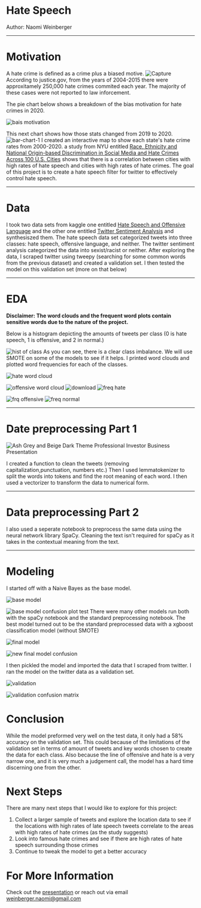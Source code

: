 # **Hate Speech**
Author: Naomi Weinberger
_____________________________________________________________________________________________________________________________
# **Motivation**
A hate crime is defined as a crime plus a biased motive.
![Capture](https://user-images.githubusercontent.com/78061842/137785605-eca7644e-cdd1-4be8-8089-37deca4dd731.JPG)
According to justice.gov, from the years of 2004-2015 there were approxitamely 250,000  hate crimes commited each year. The majority of these cases were not reported to law inforcement. 

The pie chart below shows a breakdown of the bias motivation for hate crimes in 2020.

![bais motivation](https://user-images.githubusercontent.com/78061842/137782179-2bc7ed4a-d70b-4fbb-9a52-bde72d919da1.jpg)

This next chart shows how those stats changed from 2019 to 2020. 
![bar-chart-1](https://user-images.githubusercontent.com/78061842/137782234-5d4c7afb-232a-4a80-99b5-b958db19f49a.jpg)
I created an interactive map to show each state's hate crime rates from 2000-2020.
a study from NYU entitled [Race, Ethnicity and National Origin-based Discrimination in Social Media and
Hate Crimes Across 100 U.S. Cities](https://arxiv.org/pdf/1902.00119.pdf) shows that there is a correlation between cities with high rates of hate speech and cities with high rates of hate crimes. 
The goal of this project is to create a hate speech filter for twitter to effectively control hate speech. 
_____________________________________________________________________________________________________________________________
# **Data** 
I took two data sets from kaggle one entitled [Hate Speech and Offensive Language](https://www.kaggle.com/mrmorj/hate-speech-and-offensive-language-dataset) and the other one entitled [Twitter Sentiment Analysis](https://www.kaggle.com/arkhoshghalb/twitter-sentiment-analysis-hatred-speech) and synthesiszed them. The hate speech data set categorized tweets into three classes: hate speech, offensive language, and neither. The twitter sentiment analysis categorized the data into sexist/racist or neither. After exploring the data, I scraped twitter using tweepy (searching for some common words from the previous dataset) and created a validation set. I then tested the model on this validation set (more on that below)
_____________________________________________________________________________________________________________________________
# **EDA**
**Disclaimer: The word clouds and the frequent word plots contain sensitive words due to the nature of the project.** 

Below is a histogram depicting the amounts of tweets per class (0 is hate speech, 1 is offensive, and 2 in normal.)

![hist of class](https://user-images.githubusercontent.com/78061842/137782292-d4dcd242-be46-4ac5-8bba-a350a8be8e91.png) 
As you can see, there is a clear class imbalance. We will use SMOTE on some of the models to see if it helps.
I printed word clouds and plotted word frequencies for each of the classes. 

![hate word cloud](https://user-images.githubusercontent.com/78061842/137782337-10ae4dee-ac4b-45b2-b654-e9969dbaf0ed.png)


![offensive word cloud](https://user-images.githubusercontent.com/78061842/137782347-91401ea1-1c14-4809-bd9e-2b644b94e5eb.png)
![download](https://user-images.githubusercontent.com/78061842/137782358-9fab0f98-f0a0-4ae1-bc26-e43af61c524c.png)
![freq hate](https://user-images.githubusercontent.com/78061842/137782417-c1fddaaa-8b17-4c8f-b5ab-76d534694d16.png)

![frq offensive](https://user-images.githubusercontent.com/78061842/137782432-e40d62c4-4e72-4bac-bc4a-b883ff672d1c.png)
![freq normal](https://user-images.githubusercontent.com/78061842/137782422-f013f3a6-f3b6-4d05-95ac-8339dcc2f717.png)

_____________________________________________________________________________________________________________________________
# **Date preprocessing Part 1**

![Ash Grey and Beige Dark Theme Professional Investor Business Presentation](https://user-images.githubusercontent.com/78061842/137785984-656e8de4-69cb-43ff-8778-81feab29cd6e.png)

I created a function to clean the tweets (removing capitalization,punctuation, numbers etc.) Then I used lemmatokenizer to split the words into tokens and find the root meaning of each word. I then used a vectorizer to transform the data to numerical form. 
_____________________________________________________________________________________________________________________________
# **Data preprocessing Part 2**
I also used a seperate notebook to preprocess the same data using the neural network library SpaCy. Cleaning the text isn't required for spaCy as it takes in the contextual meaning from the text. 
_____________________________________________________________________________________________________________________________
# **Modeling**
I started off with a Naive Bayes as the base model. 

![base model](https://user-images.githubusercontent.com/78061842/137801475-ff32e318-1785-4d7f-a677-518cf3b32cc0.JPG)

![base model confusion plot test](https://user-images.githubusercontent.com/78061842/137782533-a8ecfb4c-5c72-433d-983a-9d26a06395ad.png)
There were many other models run both with the spaCy notebook and the standard preprocessing notebook.
The best model turned out to be the standard preprocessed data with a xgboost classification model (without SMOTE)

![final model](https://user-images.githubusercontent.com/78061842/137797266-c0547454-c92d-4c07-8824-c4167e1ad509.JPG)

![new final model confusion](https://user-images.githubusercontent.com/78061842/137782696-2f7683e4-51d7-4984-974c-3ed1fda8b02e.png)


I then pickled the model and imported the data that I scraped from twitter. I ran the model on the twitter data as a validation set. 

![validation](https://user-images.githubusercontent.com/78061842/137804150-736673a6-16ed-43b5-bba1-a95e9aad530c.JPG)

![validation confusion matrix](https://user-images.githubusercontent.com/78061842/137782813-44bfa4b1-dbe9-4d1d-94ff-59a99cfc36ae.png)

# **Conclusion**
While the model preformed very well on the test data, it only had a 58% accuracy on the validation set. This could because of the limitations of the validation set in terms of amount of tweets and key words chosen to create the data for each class. Also because the line of offensive and hate is a very narrow one, and it is very much a judgement call, the model has a hard time discerning one from the other.  
# **Next Steps**
There are many next steps that I would like to explore for this project:
1) Collect a larger sample of tweets and explore the location data to see if the locations with high rates of late speech tweets correlate to the areas with high rates of hate crimes (as the study suggests)
2) Look into famous hate crimes and see if there are high rates of hate speech surrounding those crimes
3) Continue to tweak the model to get a better accuracy 
# **For More Information**
Check out the [presentation](https://www.canva.com/design/DAEsJmWtLWs/4GmtDUzmR-2X_FE5xfTpOw/view?utm_content=DAEsJmWtLWs&utm_campaign=designshare&utm_medium=link&utm_source=publishsharelink) or reach out via email weinberger.naomi@gmail.com
